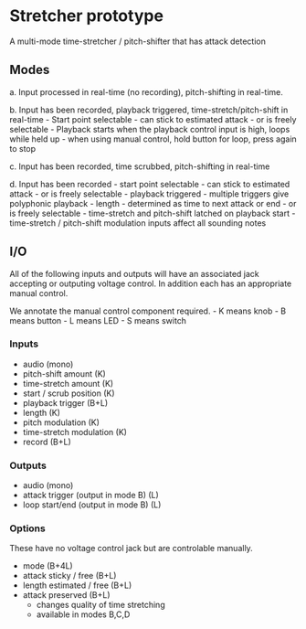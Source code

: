 # Stretcher prototype
A multi-mode time-stretcher / pitch-shifter that has attack detection

## Modes

a. Input processed in real-time (no recording), pitch-shifting in real-time.

b. Input has been recorded, playback triggered, time-stretch/pitch-shift in real-time
    - Start point selectable
        - can stick to estimated attack
        - or is freely selectable
    - Playback starts when the playback control input is high, loops while held up
        - when using manual control, hold button for loop, press again to stop

c. Input has been recorded, time scrubbed, pitch-shifting in real-time

d. Input has been recorded
    - start point selectable
        - can stick to estimated attack
        - or is freely selectable
    - playback triggered
        - multiple triggers give polyphonic playback
    - length
        - determined as time to next attack or end
        - or is freely selectable
    - time-stretch and pitch-shift latched on playback start
    - time-stretch / pitch-shift modulation inputs affect all sounding notes

## I/O

All of the following inputs and outputs will have an associated jack accepting
or outputing voltage control. In addition each has an appropriate manual
control.

We annotate the manual control component required.
    - K means knob
    - B means button
    - L means LED
    - S means switch

### Inputs

- audio (mono)
- pitch-shift amount (K)
- time-stretch amount (K)
- start / scrub position (K)
- playback trigger (B+L)
- length (K)
- pitch modulation (K)
- time-stretch modulation (K)
- record (B+L)

### Outputs

- audio (mono)
- attack trigger (output in mode B) (L)
- loop start/end (output in mode B) (L)

### Options

These have no voltage control jack but are controlable manually.

- mode (B+4L)
- attack sticky / free (B+L)
- length estimated / free (B+L)
- attack preserved (B+L)
    - changes quality of time stretching
    - available in modes B,C,D
